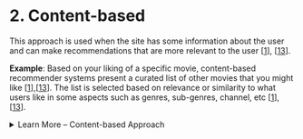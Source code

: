 # 2. Content-based

This approach is used when the site has some information about the user and can make recommendations that are more relevant to the user \[[1](https://link.springer.com/referenceworkentry/10.1007/978-0-387-30164-8_705)], \[[13](https://scholar.google.com/citations?view_op=view_citation\&hl=en\&user=gj7ac04AAAAJ\&citation_for_view=gj7ac04AAAAJ:IWHjjKOFINEC)].

**Example**: Based on your liking of a specific movie, content-based recommender systems present a curated list of other movies that you might like \[[1](https://link.springer.com/referenceworkentry/10.1007/978-0-387-30164-8_705)],\[[13](https://scholar.google.com/citations?view_op=view_citation\&hl=en\&user=gj7ac04AAAAJ\&citation_for_view=gj7ac04AAAAJ:IWHjjKOFINEC)]. The list is selected based on relevance or similarity to what users like in some aspects such as genres, sub-genres, channel, etc \[[1](https://link.springer.com/referenceworkentry/10.1007/978-0-387-30164-8_705)], \[[13](https://scholar.google.com/citations?view_op=view_citation\&hl=en\&user=gj7ac04AAAAJ\&citation_for_view=gj7ac04AAAAJ:IWHjjKOFINEC)].



<details>

<summary>Learn More – Content-based Approach</summary>

**Advantages:**

* **User-independence:** Content-based recommendation systems operate based on item characteristics rather than user behaviors, ensuring they remain unaffected by the data sparsity issue where users engage with only a limited selection of items or when user numbers are low \[[18](https://www.altexsoft.com/blog/recommender-system-personalization/)], \[[19](https://medium.com/swlh/recommendation-system-an-introduction-74733602e9b7)].

**Disadvantages:**

* **Limited diversity** : Content-based recommenders primarily focus on recommending items similar to those the user has already shown interest in (Pratama, 2023). This can lead to a lack of diversity in recommendations, potentially restricting the user's exposure to new and diverse items (Pratama, 2023). Also, all users who like item X will receive the same recommendation set \[[20](https://medium.com/@feruzta/content-based-filtering-650a43018ae7)].
* **Over-specialization** : Content-based recommenders heavily rely on item attributes, which can result in over-specialization  \[[18](https://www.altexsoft.com/blog/recommender-system-personalization/)], \[[20](https://medium.com/@feruzta/content-based-filtering-650a43018ae7)]. Users may receive recommendations that are too similar and fail to capture the broader range of their interests  \[[18](https://www.altexsoft.com/blog/recommender-system-personalization/)], \[[20](https://medium.com/@feruzta/content-based-filtering-650a43018ae7)].
* **Feature engineering** : Building content-based recommenders often requires significant effort in feature engineering  \[[18](https://www.altexsoft.com/blog/recommender-system-personalization/)], \[[21](https://maddevs.io/blog/recommender-system-using-machine-learning/)], \[[22](https://www.upwork.com/resources/what-is-content-based-filtering)]. Extracting relevant and meaningful features from items can be challenging, especially in domains with complex and unstructured data  \[[18](https://www.altexsoft.com/blog/recommender-system-personalization/)], \[[21](https://maddevs.io/blog/recommender-system-using-machine-learning/)}, \[[22](https://www.upwork.com/resources/what-is-content-based-filtering)].
* **Limited ability to capture complex preferences** : Content-based recommenders might struggle to capture complex and evolving user preferences \[[19](https://medium.com/swlh/recommendation-system-an-introduction-74733602e9b7)]. While they can recommend items with similar attributes, they may miss out on understanding deeper user tastes or preferences that arise from a combination of various factors \[[19](https://medium.com/swlh/recommendation-system-an-introduction-74733602e9b7)].
* **Content ambiguity:** Content-based recommenders heavily rely on the accuracy and completeness of item attributes or content \[[22](https://www.upwork.com/resources/what-is-content-based-filtering)]. If the item data is inaccurate or insufficient, it can lead to inaccurate or irrelevant recommendations \[[22](https://www.upwork.com/resources/what-is-content-based-filtering)].

</details>
